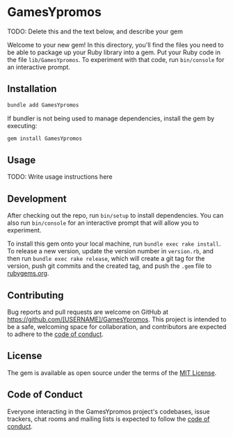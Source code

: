 # GamesYpromos

TODO: Delete this and the text below, and describe your gem

Welcome to your new gem! In this directory, you'll find the files you need to be able to package up your Ruby library into a gem. Put your Ruby code in the file `lib/GamesYpromos`. To experiment with that code, run `bin/console` for an interactive prompt.

## Installation

```bash
bundle add GamesYpromos
```

If bundler is not being used to manage dependencies, install the gem by executing:

```bash
gem install GamesYpromos
```

## Usage

TODO: Write usage instructions here

## Development

After checking out the repo, run `bin/setup` to install dependencies. You can also run `bin/console` for an interactive prompt that will allow you to experiment.

To install this gem onto your local machine, run `bundle exec rake install`. To release a new version, update the version number in `version.rb`, and then run `bundle exec rake release`, which will create a git tag for the version, push git commits and the created tag, and push the `.gem` file to [rubygems.org](https://rubygems.org).

## Contributing

Bug reports and pull requests are welcome on GitHub at https://github.com/[USERNAME]/GamesYpromos. This project is intended to be a safe, welcoming space for collaboration, and contributors are expected to adhere to the [code of conduct](https://github.com/[USERNAME]/GamesYpromos/blob/master/CODE_OF_CONDUCT.md).

## License

The gem is available as open source under the terms of the [MIT License](https://opensource.org/licenses/MIT).

## Code of Conduct

Everyone interacting in the GamesYpromos project's codebases, issue trackers, chat rooms and mailing lists is expected to follow the [code of conduct](https://github.com/[USERNAME]/GamesYpromos/blob/master/CODE_OF_CONDUCT.md).
